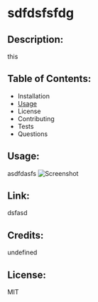 # sdfdsfsfdg
## Description: 
this
## Table of Contents: 
* Installation
* [Usage](#usage) 
* License 
* Contributing 
* Tests 
* Questions 
## Usage: 
asdfdasfs
![Screenshot](sadfasdf)
## Link: 
dsfasd
## Credits: 
undefined
## License: 
MIT
